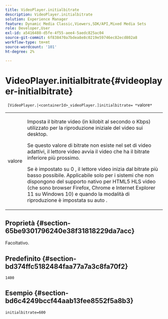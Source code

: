 ```yaml
---
title: VideoPlayer.initialbitrate
description: VideoPlayer.initialbitrate
solution: Experience Manager
feature: Dynamic Media Classic,Viewers,SDK/API,Mixed Media Sets
role: Developer,User
exl-id: a5416488-d5fe-4f55-aee4-5aedc825ac04
source-git-commit: 6f838470a7bdea8e8c0219e59746ec82ecd802a8
workflow-type: tm+mt
source-wordcount: '101'
ht-degree: 2%

---
```


# VideoPlayer.initialbitrate{#videoplayer-initialbitrate}

` [VideoPlayer.|<containerId>_videoPlayer.]initialbitrate= *`valore`*`

<table id="table_6B56976AEADA440A9A6BC9C4F65D4ADA"> 
 <tbody> 
  <tr> 
   <td colname="col1"> <p> <span class="codeph"> <span class="varname"> valore </span> </span> </p> </td> 
   <td colname="col2"> <p>Imposta il bitrate video (in kilobit al secondo o Kbps) utilizzato per la riproduzione iniziale del video sui desktop. </p> <p>Se questo valore di bitrate non esiste nel set di video adattivi, il lettore video avvia il video che ha il bitrate inferiore più prossimo. </p> <p>Se è impostato su <span class="codeph"> 0 </span>, il lettore video inizia dal bitrate più basso possibile. Applicabile solo per i sistemi che non dispongono del supporto nativo per HTML5 HLS video (che sono browser Firefox, Chrome e Internet Explorer 11 su Windows 10) e quando la modalità di riproduzione è impostata su <span class="codeph"> auto </span>. </p> </td> 
  </tr> 
 </tbody> 
</table>

## Proprietà {#section-65be9301796240e38f31818229da7acc}

Facoltativo.

## Predefinito {#section-bd374ffc5182484faa77a7a3c8fa70f2}

`1400`

## Esempio {#section-bd6c4249bccf44aab13fee8552f5a8b3}

`initialbitrate=600`
